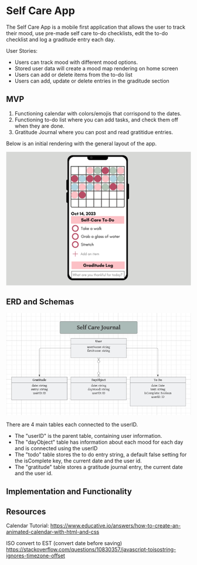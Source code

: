 # Self Care App

The Self Care App is a mobile first application that allows the user to track their mood, use pre-made self care to-do checklists, edit the to-do checklist and log a graditude entry each day.

User Stories:
- Users can track mood with different mood options.
- Stored user data will create a mood map rendering on home screen
- Users can add or delete items from the to-do list
- Users can add, update or delete entries in the graditude section

## MVP

1. Functioning calendar with colors/emojis that corrispond to the dates.
2. Functioning to-do list where you can add tasks, and check them off when they are done.
3. Gratitude Journal where you can post and read gratitidue entries.

Below is an initial rendering with the general layout of the app.

![Rendering of an iPhone with Self Care App](./assets/phonescreen-app.png)


## ERD and Schemas

![ERD](./assets/ERD3.png)

There are 4 main tables each connected to the userID.
- The "userID" is the parent table, containing user information.
- The "dayObject" table has information about each mood for each day and is connected using the userID
- The "todo" table stores the to do entry string, a default false setting for the isComplete key, the current date and the user id.
- The "gratitude" table stores a gratitude journal entry, the current date and the user id.

## Implementation and Functionality


## Resources

Calendar Tutorial:
https://www.educative.io/answers/how-to-create-an-animated-calendar-with-html-and-css

ISO convert to EST (convert date before saving)
https://stackoverflow.com/questions/10830357/javascript-toisostring-ignores-timezone-offset